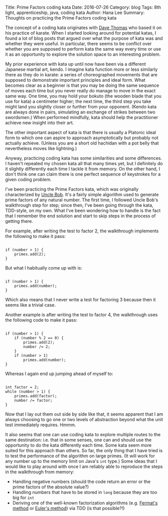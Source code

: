 Title: Prime Factors coding kata 
Date: 2016-07-26
Category: blog
Tags: 8th light, apprenticeship, java, coding kata 
Author: Hana Lee
Summary: Thoughts on practicing the Prime Factors coding kata

The concept of a coding kata originates with [Dave
Thomas](http://codekata.com/kata/codekata-how-it-started/) who based it on his
practice of karate. When I started looking around for potential katas, I found a
lot of blog posts that argued over what the purpose of kata was and whether they
were useful. In particular, there seems to be conflict over whether you are
supposed to perform kata the same way every time or use it as an opportunity to
explore the solution space to an interesting problem.

My prior experience with kata up until now have been via a different Japanese
martial art, kendo. I imagine kata function more or less similarly there as they
do in karate: a series of choreographed movements that are supposed to
demonstrate important principles and ideal form. What becomes clear as a
beginner is that you may be doing the same sequence of moves each time but you
never really do manage to move in the exact same way. One time, you may hold
your bokuto (the wooden blade that you use for kata) a centimeter higher; the
next time, the third step you take might land you slightly closer or further
from your opponent. (Kendo kata are always done in pairs, simulating an exchange
of strikes between two swordsmen.)  When performed mindfully, kata should help
the practitioner achieve new insight into their art.

The other important aspect of kata is that there is usually a Platonic ideal
form to which one can aspire to approach asymptotically but probably not
actually achieve. (Unless you are a short old hachidan with a pot belly that
nevertheless moves like lightning.)

Anyway, practicing coding kata has some similarities and some differences. I
haven't repeated my chosen kata all that many times yet, but I definitely do it
slightly differently each time I tackle it from memory. On the other hand, I
don't think one can claim there is one perfect sequence of keystrokes for a
given coding problem.

I've been practicing the Prime Factors kata, which was
originally characterized by [Uncle
Bob](http://butunclebob.com/ArticleS.UncleBob.ThePrimeFactorsKata). It's a
fairly simple algorithm used to generate prime factors of any natural number.
The first time, I followed Uncle Bob's walkthrough step for step; since then,
I've been going through the kata, TDD-style, on my own. What I've been wondering
how to handle is the fact that I remember the end solution and start to skip
steps in the process of getting there.

For example, after writing the test to factor 2, the walkthrough implements the
following to make it pass:

```{java}

if (number > 1) {
    primes.add(2);
}

```

But what I habitually come up with is:

```{java}

if (number > 1) {
    primes.add(number); 
}

```

Which also means that I never write a test for factoring 3 because then it seems
like a trivial case.

Another example is after writing the test to factor 4, the walkthrough uses the
following code to make it pass:

```{java}

if (number > 1) {
    if (number % 2 == 0) {
        primes.add(2);
        number /= 2;
    }
    if (number > 1)
        primes.add(number);
}

```

Whereas I again end up jumping ahead of myself to:

```{java}

int factor = 2;
while (number > 1) {
    primes.add(factor);
    number /= factor;
}

```

Now that I lay out them out side by side like that, it seems apparent that I am
always choosing to go one or two levels of abstraction beyond what the unit test
immediately requires. Hmmm.

It also seems that one can use coding kata to explore multiple routes to the
same destination: i.e. that in some senses, one can and should use the
opportunity to do the kata differently each time.  Some kata seem more suited
for this approach than others. So far, the only thing that I have tried is to
test the performance of the algorithm on large primes. (It will work for any
number up to the memory limit on Java's `int` type.) Some ideas that I would
like to play around with once I am reliably able to reproduce the steps in the
walkthrough from memory:
 
* Handling negative numbers (should the code return an error or the prime
  factors of the absolute value?)
* Handling numbers that have to be stored in `long` because they are too
  big for `int`
* Deriving one of the well-known factorization algorithms (e.g. [Fermat's
  method](https://en.wikipedia.org/wiki/Fermat%27s_factorization_method) or
  [Euler's
  method](https://en.wikipedia.org/wiki/Euler%27s_factorization_method)) via
  TDD (is that possible?!)

